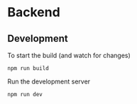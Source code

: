# Backend

## Development

To start the build (and watch for changes)

```
npm run build
```

Run the development server

```
npm run dev
```
